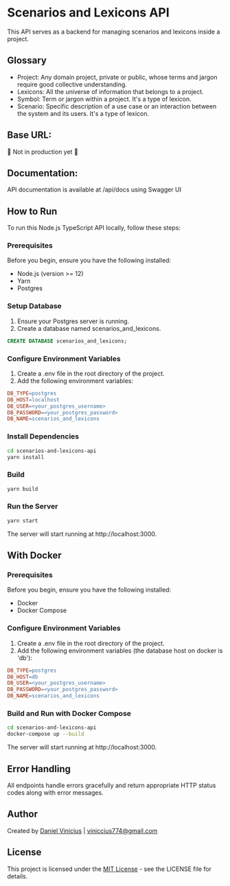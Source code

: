 # Scenarios and Lexicons API
This API serves as a backend for managing scenarios and lexicons inside a project.

## Glossary
- Project: Any domain project, private or public, whose terms and jargon require good collective understanding.
- Lexicons: All the universe of information that belongs to a project.
- Symbol: Term or jargon within a project. It's a type of lexicon.
- Scenario: Specific description of a use case or an interaction between the system and its users. It's a type of lexicon.

## Base URL:
🚧 Not in production yet 🚧

## Documentation:
API documentation is available at /api/docs using Swagger UI

## How to Run
To run this Node.js TypeScript API locally, follow these steps:

### Prerequisites
Before you begin, ensure you have the following installed:

- Node.js (version >= 12)
- Yarn
- Postgres

### Setup Database
1. Ensure your Postgres server is running.
2. Create a database named scenarios_and_lexicons.

```sql
CREATE DATABASE scenarios_and_lexicons;
```

### Configure Environment Variables
1. Create a .env file in the root directory of the project.
2. Add the following environment variables:

```makefile
DB_TYPE=postgres
DB_HOST=localhost
DB_USER=<your_postgres_username>
DB_PASSWORD=<your_postgres_password>
DB_NAME=scenarios_and_lexicons
```

### Install Dependencies

```bash
cd scenarios-and-lexicons-api
yarn install
```

### Build
```bash
yarn build
```

### Run the Server

```bash
yarn start
```
The server will start running at http://localhost:3000.

## With Docker

### Prerequisites
Before you begin, ensure you have the following installed:

- Docker
- Docker Compose

### Configure Environment Variables
1. Create a .env file in the root directory of the project.
2. Add the following environment variables (the database host on docker is 'db'):

```makefile
DB_TYPE=postgres
DB_HOST=db
DB_USER=<your_postgres_username>
DB_PASSWORD=<your_postgres_password>
DB_NAME=scenarios_and_lexicons
```

### Build and Run with Docker Compose

```bash
cd scenarios-and-lexicons-api
docker-compose up --build
```

The server will start running at http://localhost:3000.

## Error Handling
All endpoints handle errors gracefully and return appropriate HTTP status codes along with error messages.

## Author
Created by [Daniel Vinícius](https://github.com/danvinicius) | <viniccius774@gmail.com>

## License
This project is licensed under the [MIT License](https://opensource.org/license/mit) - see the LICENSE file for details.
